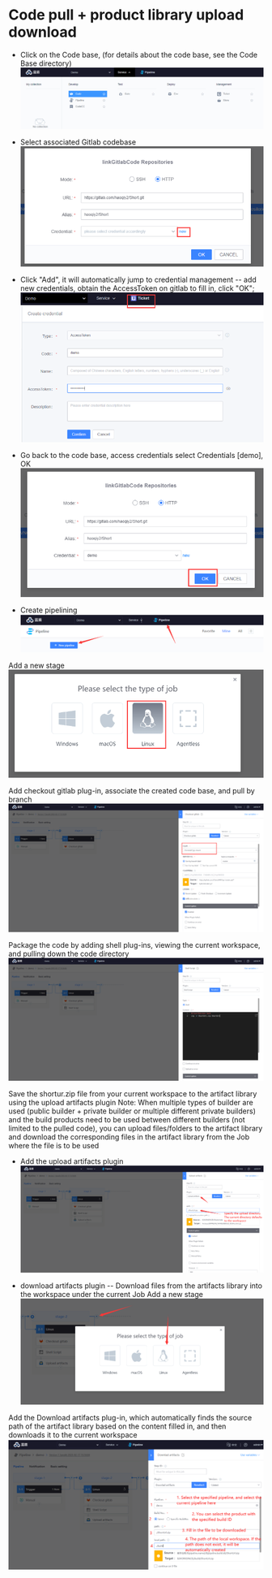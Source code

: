 # Code pull + product library upload download
* Click on the Code base, (for details about the code base, see the Code Base directory)
![](../../.gitbook/assets/image-20211212214606792.png)

* Select associated Gitlab codebase
![](../../.gitbook/assets/image-20211205163725597.png)

* Click "Add", it will automatically jump to credential management -- add new credentials, obtain the AccessToken on gitlab to fill in, click "OK";
![](../../.gitbook/assets/image-20211205164052362.png)

* Go back to the code base, access credentials select Credentials [demo], OK
![](../../.gitbook/assets/image-20211205164627965.png)

* Create pipelining
![](../../.gitbook/assets/image-20211213100550657.png)

Add a new stage
![](../../.gitbook/assets/image-20211213100650213.png)

Add checkout gitlab plug-in, associate the created code base, and pull by branch
![](../../.gitbook/assets/image-20211205170423284.png)

Package the code by adding shell plug-ins, viewing the current workspace, and pulling down the code directory
![](../../.gitbook/assets/image-20211209202103728.png)

Save the shortur.zip file from your current workspace to the artifact library using the upload artifacts plugin
Note: When multiple types of builder are used (public builder + private builder or multiple different private builders) and the build products need to be used between different builders (not limited to the pulled code), you can upload files/folders to the artifact library and download the corresponding files in the artifact library from the Job where the file is to be used
* Add the upload artifacts plugin
![](../../.gitbook/assets/image-20211209202425994.png)

* download artifacts plugin -- Download files from the artifacts library into the workspace under the current Job
Add a new stage
![](../../.gitbook/assets/image-20211209202505648.png)

Add the Download artifacts plug-in, which automatically finds the source path of the artifact library based on the content filled in, and then downloads it to the current workspace
![](../../.gitbook/assets/image-20211209203143751.png)